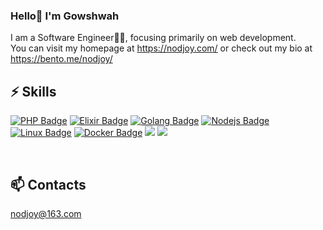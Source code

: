  
 ### Hello👋 I'm Gowshwah 

 I am a Software Engineer👨‍💻, focusing primarily on web development. <br/>
 You can visit my homepage at https://nodjoy.com/ or check out my bio at https://bento.me/nodjoy/


 ## ⚡ Skills
<div>
  
[![PHP Badge](https://img.shields.io/badge/-PHP-3776AB?style=flat-square&logo=PHP&logoColor=white)]()
[![Elixir Badge](https://img.shields.io/badge/-Elixir-4e2a8e?style=flat-square&logo=elixir&logoColor=white)]()
[![Golang Badge](https://img.shields.io/badge/-Golang-50b7e0?style=flat-square&logo=go&logoColor=white)]()
[![Nodejs Badge](https://img.shields.io/badge/-Node.js-417E38?style=flat-square&logo=node.js&logoColor=white)]()
[![Linux Badge](https://img.shields.io/badge/-Linux-FCC624?style=flat-square&logo=Linux&logoColor=white)]()
[![Docker Badge](https://img.shields.io/badge/-Docker-2496ED?style=flat-square&logo=Docker&logoColor=white)]()
<img src="https://img.shields.io/badge/Typescript-3178C6?style=flat-square&logo=Typescript&logoColor=white"/>
<img src="https://img.shields.io/badge/Vue.js-42b883?style=flat-square&logo=vue.js&logoColor=black"/>

</div>

<br>

## 📫 Contacts

nodjoy@163.com